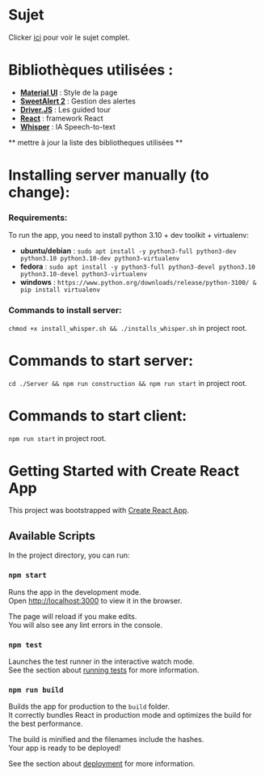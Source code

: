 # Sujet 

Clicker [ici](https://franckbarbier.com/DMiNer/Curriculum_vitae.html) pour voir le sujet complet.

# Bibliothèques utilisées :
- **[Material UI](https://mui.com/)** : Style de la page
- **[SweetAlert 2](https://sweetalert2.github.io/)** : Gestion des alertes
- **[Driver.JS](https://driverjs.com/)** : Les guided tour
- **[React](https://fr.react.dev/)** : framework React
- **[Whisper](https://openai.com/index/whisper/)** : IA Speech-to-text

** mettre à jour la liste des bibliotheques utilisées **

# Installing server manually (to change):

### Requirements:
    
To run the app, you need to install python 3.10 + dev toolkit + virtualenv:

- **ubuntu/debian** : ``` sudo apt install -y python3-full python3-dev python3.10 python3.10-dev python3-virtualenv ```
- **fedora** : ``` sudo apt install -y python3-full python3-devel python3.10 python3.10-devel python3-virtualenv ```
- **windows** : ``` https://www.python.org/downloads/release/python-3100/ & pip install virtualenv ```

### Commands to install server:

``` chmod +x install_whisper.sh && ./installs_whisper.sh ``` in project root.

# Commands to start server:

``` cd ./Server && npm run construction && npm run start ``` in project root.

# Commands to start client:

``` npm run start ``` in project root.

# Getting Started with Create React App

This project was bootstrapped with [Create React App](https://github.com/facebook/create-react-app).

## Available Scripts

In the project directory, you can run:

### `npm start`

Runs the app in the development mode.\
Open [http://localhost:3000](http://localhost:3000) to view it in the browser.

The page will reload if you make edits.\
You will also see any lint errors in the console.

### `npm test`

Launches the test runner in the interactive watch mode.\
See the section about [running tests](https://facebook.github.io/create-react-app/docs/running-tests) for more information.

### `npm run build`

Builds the app for production to the `build` folder.\
It correctly bundles React in production mode and optimizes the build for the best performance.

The build is minified and the filenames include the hashes.\
Your app is ready to be deployed!

See the section about [deployment](https://facebook.github.io/create-react-app/docs/deployment) for more information.